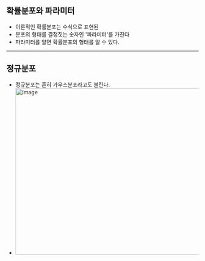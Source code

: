 ## 확률분포와 파라미터
- 이론적인 확률분포는 수식으로 표현된
- 분포의 형태를 결정짓는 숫자인 '파라미터'를 가진다
- 파라미터를 알면 확률분포의 형태를 알 수 있다.
---
## 정규분포
- 정규분포는 흔히 가우스분포라고도 불린다.
- <img width="763" height="438" alt="image" src="https://github.com/user-attachments/assets/995857b8-6121-4b1d-b669-d5fdbc0820c5" />
